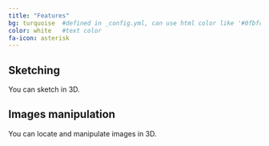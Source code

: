 ```yaml
---
title: "Features"
bg: turquoise  #defined in _config.yml, can use html color like '#0fbfcf'
color: white   #text color
fa-icon: asterisk
---
```


## Sketching
You can sketch in 3D.

## Images manipulation 
You can locate and manipulate images in 3D.
